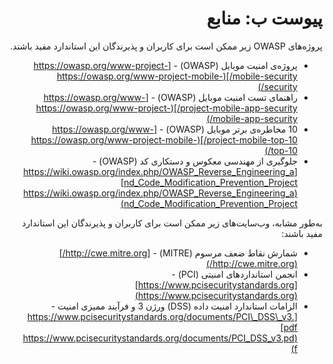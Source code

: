 <div dir="rtl" markdown="1">

# پیوست ب: منابع

پروژه‌های OWASP زیر ممکن است برای کاربران و پذیرندگان این استاندارد مفید باشند.

- پروژه‌ی امنیت موبایل (OWASP) - [https://owasp.org/www-project-mobile-security/](https://owasp.org/www-project-mobile-security/)
- راهنمای تست امنیت موبایل (OWASP) - [https://owasp.org/www-project-mobile-app-security/](https://owasp.org/www-project-mobile-app-security/)
- 10 مخاطره‌ی برتر موبایل (OWASP) - [https://owasp.org/www-project-mobile-top-10/](https://owasp.org/www-project-mobile-top-10/)
- جلوگیری از مهندسی معکوس و دستکاری کد (OWASP) - [https://wiki.owasp.org/index.php/OWASP_Reverse_Engineering_and_Code_Modification_Prevention_Project](https://wiki.owasp.org/index.php/OWASP_Reverse_Engineering_and_Code_Modification_Prevention_Project)

به‌طور مشابه، وب‌سایت‌های زیر ممکن است برای کاربران و پذیرندگان این استاندارد مفید باشند:

- شمارش نقاط ضعف مرسوم (MITRE) - [http://cwe.mitre.org/](http://cwe.mitre.org/)
- انجمن استانداردهای امنیتی (PCI) - [https://www.pcisecuritystandards.org](https://www.pcisecuritystandards.org)
- الزامات استاندارد امنیت داده (DSS) ورژن 3 و فرآیند ممیزی امنیت - [https://www.pcisecuritystandards.org/documents/PCI\_DSS\_v3.pdf](https://www.pcisecuritystandards.org/documents/PCI_DSS_v3.pdf)

<div/>
